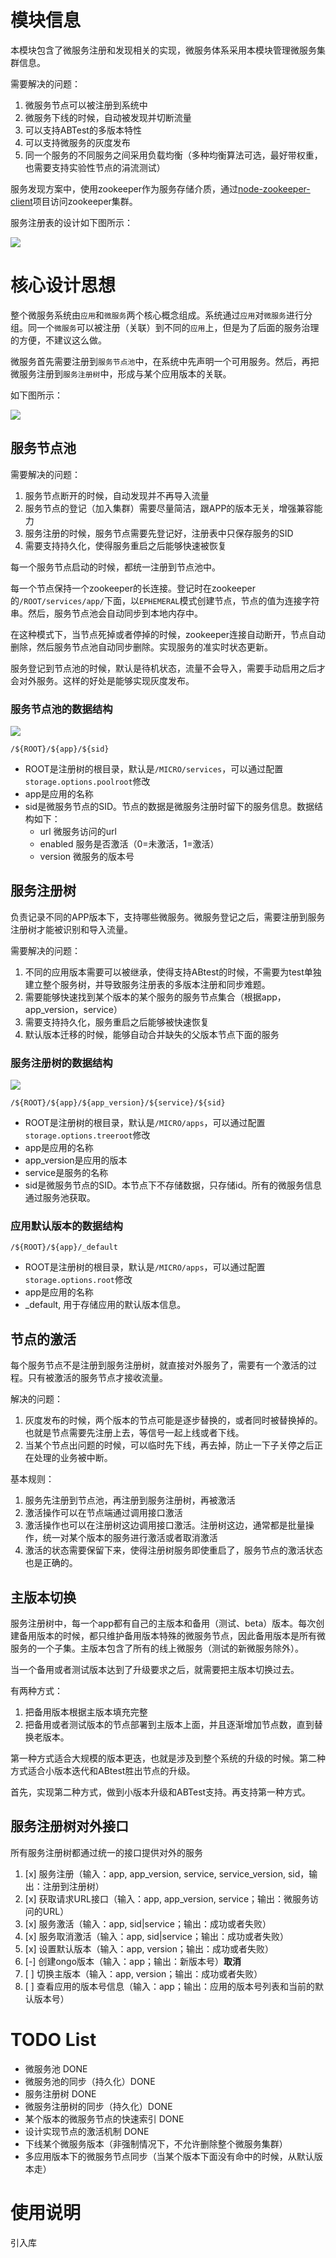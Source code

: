 # 模块信息

本模块包含了微服务注册和发现相关的实现，微服务体系采用本模块管理微服务集群信息。

需要解决的问题：
1. 微服务节点可以被注册到系统中
2. 微服务下线的时候，自动被发现并切断流量
3. 可以支持ABTest的多版本特性
4. 可以支持微服务的灰度发布
5. 同一个服务的不同服务之间采用负载均衡（多种均衡算法可选，最好带权重，也需要支持实验性节点的涓流测试）

服务发现方案中，使用zookeeper作为服务存储介质，通过[node-zookeeper-client](https://www.npmjs.com/package/node-zookeeper-client)项目访问zookeeper集群。

服务注册表的设计如下图所示：

![](http://otn252ndm.bkt.clouddn.com/17-8-16/3944039.jpg)

# 核心设计思想

整个微服务系统由`应用`和`微服务`两个核心概念组成。系统通过`应用`对`微服务`进行分组。同一个`微服务`可以被注册（关联）到不同的`应用`上，但是为了后面的服务治理的方便，不建议这么做。

微服务首先需要注册到`服务节点池`中，在系统中先声明一个可用服务。然后，再把微服务注册到`服务注册树`中，形成与某个应用版本的关联。

如下图所示：

![](http://otn252ndm.bkt.clouddn.com/17-11-10/80300405.jpg)

## 服务节点池

需要解决的问题：

1. 服务节点断开的时候，自动发现并不再导入流量
2. 服务节点的登记（加入集群）需要尽量简洁，跟APP的版本无关，增强兼容能力
3. 服务注册的时候，服务节点需要先登记好，注册表中只保存服务的SID
4. 需要支持持久化，使得服务重启之后能够快速被恢复

每一个服务节点启动的时候，都统一注册到节点池中。

每一个节点保持一个zookeeper的长连接。登记时在zookeeper的`/ROOT/services/app/`下面，以`EPHEMERAL`模式创建节点，节点的值为连接字符串。然后，服务节点池会自动同步到本地内存中。

在这种模式下，当节点死掉或者停掉的时候，zookeeper连接自动断开，节点自动删除，然后服务节点池自动同步删除。实现服务的准实时状态更新。

服务登记到节点池的时候，默认是待机状态，流量不会导入，需要手动启用之后才会对外服务。这样的好处是能够实现灰度发布。

### 服务节点池的数据结构

![](http://otn252ndm.bkt.clouddn.com/17-11-10/29277249.jpg)

    /${ROOT}/${app}/${sid}

* ROOT是注册树的根目录，默认是`/MICRO/services`，可以通过配置`storage.options.poolroot`修改
* app是应用的名称
* sid是微服务节点的SID。节点的数据是微服务注册时留下的服务信息。数据结构如下：
    - url 微服务访问的url
    - enabled 服务是否激活（0=未激活，1=激活）
    - version 微服务的版本号

## 服务注册树

负责记录不同的APP版本下，支持哪些微服务。微服务登记之后，需要注册到服务注册树才能被识别和导入流量。

需要解决的问题：
1. 不同的应用版本需要可以被继承，使得支持ABtest的时候，不需要为test单独建立整个服务树，并导致服务注册表的多版本注册和同步难题。
2. 需要能够快速找到某个版本的某个服务的服务节点集合（根据app，app_version，service）
3. 需要支持持久化，服务重启之后能够被快速恢复
4. 默认版本迁移的时候，能够自动合并缺失的父版本节点下面的服务

### 服务注册树的数据结构

![](http://otn252ndm.bkt.clouddn.com/17-11-10/71493237.jpg)

    /${ROOT}/${app}/${app_version}/${service}/${sid}

* ROOT是注册树的根目录，默认是`/MICRO/apps`，可以通过配置`storage.options.treeroot`修改
* app是应用的名称
* app_version是应用的版本
* service是服务的名称
* sid是微服务节点的SID。本节点下不存储数据，只存储id。所有的微服务信息通过服务池获取。

### 应用默认版本的数据结构

    /${ROOT}/${app}/_default

* ROOT是注册树的根目录，默认是`/MICRO/apps`，可以通过配置`storage.options.root`修改
* app是应用的名称
* _default, 用于存储应用的默认版本信息。

## 节点的激活

每个服务节点不是注册到服务注册树，就直接对外服务了，需要有一个激活的过程。只有被激活的服务节点才接收流量。

解决的问题：
1. 灰度发布的时候，两个版本的节点可能是逐步替换的，或者同时被替换掉的。也就是节点需要先注册上去，等信号一起上线或者下线。
2. 当某个节点出问题的时候，可以临时先下线，再去掉，防止一下子关停之后正在处理的业务被中断。

基本规则：
1. 服务先注册到节点池，再注册到服务注册树，再被激活
2. 激活操作可以在节点端通过调用接口激活
3. 激活操作也可以在注册树这边调用接口激活。注册树这边，通常都是批量操作，统一对某个版本的服务进行激活或者取消激活
4. 激活的状态需要保留下来，使得注册树服务即使重启了，服务节点的激活状态也是正确的。

## 主版本切换

服务注册树中，每一个app都有自己的主版本和备用（测试、beta）版本。每次创建备用版本的时候，都只维护备用版本特殊的微服务节点，因此备用版本是所有微服务的一个子集。主版本包含了所有的线上微服务（测试的新微服务除外）。

当一个备用或者测试版本达到了升级要求之后，就需要把主版本切换过去。

有两种方式：
1. 把备用版本根据主版本填充完整
2. 把备用或者测试版本的节点部署到主版本上面，并且逐渐增加节点数，直到替换老版本。

第一种方式适合大规模的版本更迭，也就是涉及到整个系统的升级的时候。第二种方式适合小版本迭代和ABtest胜出节点的升级。

首先，实现第二种方式，做到小版本升级和ABTest支持。再支持第一种方式。

## 服务注册树对外接口

所有服务注册树都通过统一的接口提供对外的服务
1. [x] 服务注册（输入：app, app_version, service, service_version, sid，输出：注册到注册树）
2. [x] 获取请求URL接口（输入：app, app_version, service；输出：微服务访问的URL）
3. [x] 服务激活（输入：app, sid|service；输出：成功或者失败）
4. [x] 服务取消激活（输入：app, sid|service；输出：成功或者失败）
5. [x] 设置默认版本（输入：app, version；输出：成功或者失败）
6. [-] 创建ongo版本（输入：app；输出：新版本号）**取消**
7. [ ] 切换主版本（输入：app, version；输出：成功或者失败）
8. [ ] 查看应用的版本号信息（输入：app；输出：应用的版本号列表和当前的默认版本号）



# TODO List

* 微服务池 DONE
* 微服务池的同步（持久化）DONE
* 服务注册树 DONE
* 微服务注册树的同步（持久化）DONE
* 某个版本的微服务节点的快速索引 DONE
* 设计实现节点的激活机制 DONE
* 下线某个微服务版本（非强制情况下，不允许删除整个微服务集群）
* 多应用版本下的微服务节点同步（当某个版本下面没有命中的时候，从默认版本走）

# 使用说明

引入库


